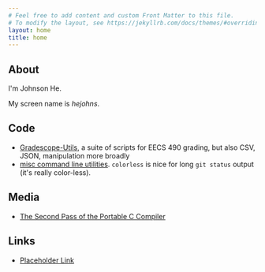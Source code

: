 ```yaml
---
# Feel free to add content and custom Front Matter to this file.
# To modify the layout, see https://jekyllrb.com/docs/themes/#overriding-theme-defaults
layout: home
title: home
---
```

## About
I'm Johnson He.

My screen name is *hejohns*.

## Code
- [Gradescope-Utils](https://github.com/eecs490/gradescope-utils), a suite of scripts for EECS 490 grading, but also CSV, JSON, manipulation more broadly
- [misc command line utilities](https://github.com/hejohns/.rc/tree/master/home/bin).
    `colorless` is nice for long `git status` output (it's really color-less).

## Media
- [The Second Pass of the Portable C Compiler](https://github.com/hejohns/the-second-pass-of-the-portable-c-compiler)

## Links
- [Placeholder Link](https://mplse-reading-group.github.io/)
